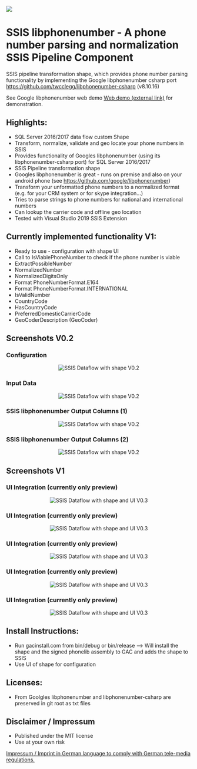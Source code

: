 <img src ="https://dev.azure.com/ich0166/SSIS%20libphonenumber/_apis/build/status/ChrisMayor.SSISlibphonenumber?branchName=master"></img>

# SSIS libphonenumber - A phone number parsing and normalization SSIS Pipeline Component
SSIS pipeline transformation shape, which provides phone number parsing functionality by implementing the Google libphonenumber csharp port https://github.com/twcclegg/libphonenumber-csharp (v8.10.16)

See Google libphonenumber web demo <a href="https://libphonenumber.appspot.com/">Web demo (external link)</a> for demonstration.

## Highlights:
* SQL Server 2016/2017 data flow custom Shape
* Transform, normalize, validate and geo locate your phone numbers in SSIS
* Provides functionality of Googles libphonenumber (using its libphonenumber-csharp port) for SQL Server 2016/2017
* SSIS Pipeline transformation shape
* Googles libphonenumber is great - runs on premise and also on your android phone (see https://github.com/google/libphonenumber)
* Transform your unformatted phone numbers to a normalized format (e.g. for your CRM system or for skype integration...)
* Tries to parse strings to phone numbers for national and international numbers
* Can lookup the carrier code and offline geo location
* Tested with Visual Studio 2019 SSIS Extension

## Currently implemented functionality V1:
* Ready to use - configuration with shape UI
* Call to IsViablePhoneNumber to check if the phone number is viable
* ExtractPossibleNumber
* NormalizedNumber
* NormalizedDigitsOnly
* Format PhoneNumberFormat.E164
* Format PhoneNumberFormat.INTERNATIONAL
* IsValidNumber
* CountryCode
* HasCountryCode
* PreferredDomesticCarrierCode
* GeoCoderDescription (GeoCoder)

## Screenshots V0.2

### Configuration
<p align="center">
  <img src="../master/Screenshots/1_Capture_V0.2-0.JPG" title="SSIS Dataflow with shape V0.2">
</p>

### Input Data
<p align="center">
  <img src="../master/Screenshots/1_Capture_V0.2-1.JPG" title="SSIS Dataflow with shape V0.2">
</p>

### SSIS libphonenumber Output Columns (1)
<p align="center">
  <img src="../master/Screenshots/1_Capture_V0.2-2.JPG" title="SSIS Dataflow with shape V0.2">
</p>

### SSIS libphonenumber Output Columns (2)
<p align="center">
  <img src="../master/Screenshots/1_Capture_V0.2-3.JPG" title="SSIS Dataflow with shape V0.2">
</p>

## Screenshots V1

### UI Integration (currently only preview)
<p align="center">
  <img src="../master/Screenshots/1_Capture_V1_0.JPG" title="SSIS Dataflow with shape and UI V0.3">
</p>

### UI Integration (currently only preview)
<p align="center">
  <img src="../master/Screenshots/1_Capture_V1_1.JPG" title="SSIS Dataflow with shape and UI V0.3">
</p>

### UI Integration (currently only preview)
<p align="center">
  <img src="../master/Screenshots/1_Capture_V1_2.JPG" title="SSIS Dataflow with shape and UI V0.3">
</p>

### UI Integration (currently only preview)
<p align="center">
  <img src="../master/Screenshots/1_Capture_V1_3.JPG" title="SSIS Dataflow with shape and UI V0.3">
</p>

### UI Integration (currently only preview)
<p align="center">
  <img src="../master/Screenshots/1_Capture_V1_4.JPG" title="SSIS Dataflow with shape and UI V0.3">
</p>


## Install Instructions:
* Run gacinstall.com from bin/debug or bin/release --> Will install the shape and the signed phonelib assembly to GAC and adds the shape to SSIS
* Use UI of shape for configuration

## Licenses:
* From Goolgles libphonenumber and libphonenumber-csharp are preserved in git root as txt files

## Disclaimer / Impressum

* Published under the MIT license
* Use at your own risk

<a href="https://github.com/ChrisMayor/Impressum">Impressum / Imprint in German language to comply with German tele-media regulations.</a>
